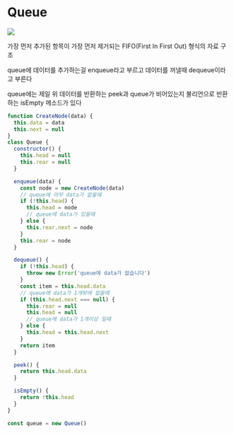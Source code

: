 # Queue

<img src="https://www.geeksforgeeks.org/wp-content/uploads/gq/2014/02/Queue.png"/>

가장 먼저 추가된 항목이 가장 먼저 제거되는 FIFO(First In First Out) 형식의 자료 구조

queue에 데이터를 추가하는걸 enqueue라고 부르고 데이터를 꺼낼때 dequeue이라고 부른다

queue에는 제일 위 데이터를 반환하는 peek과 queue가 비어있는지 불리언으로 반환하는 isEmpty 메소드가 있다

```javascript
function CreateNode(data) {
  this.data = data
  this.next = null
}
class Queue {
  constructor() {
    this.head = null
    this.rear = null
  }

  enqueue(data) {
    const node = new CreateNode(data)
    // queue에 아무 data가 없을때
    if (!this.head) {
      this.head = node
      // queue에 data가 있을때
    } else {
      this.rear.next = node
    }
    this.rear = node
  }

  dequeue() {
    if (!this.head) {
      throw new Error('queue에 data가 없습니다')
    }
    const item = this.head.data
    // queue에 data가 1개밖에 없을때
    if (this.head.next === null) {
      this.rear = null
      this.head = null
      // queue에 data가 1개이상 일때
    } else {
      this.head = this.head.next
    }
    return item
  }

  peek() {
    return this.head.data
  }

  isEmpty() {
    return !this.head
  }
}

const queue = new Queue()
```

